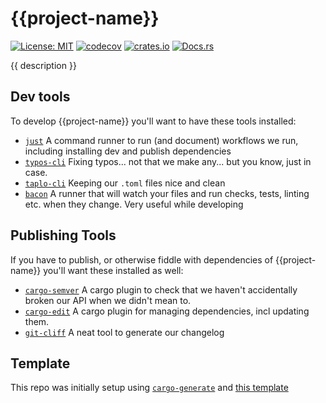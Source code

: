 # {{project-name}}

[![License: MIT](https://img.shields.io/badge/License-MIT-blue.svg)](https://opensource.org/licenses/MIT)
[![codecov](https://codecov.io/gh/{{handle}}/{{crate_name}}/branch/main/graph/badge.svg)](https://codecov.io/gh/{{handle}}/{{crate_name}})
[![crates.io](https://img.shields.io/crates/v/{{crate_name}})](https://crates.io/crates/{{crate_name}})
[![Docs.rs](https://docs.rs/{{crate_name}}/badge.svg)](https://docs.rs/{{crate_name}})


{{ description }}

## Dev tools
To develop {{project-name}} you'll want to have these tools installed:

- [`just`](https://github.com/casey/just) A command runner to run (and document) workflows we run, including installing dev and publish dependencies
- [`typos-cli`](https://github.com/crate-ci/typos) Fixing typos... not that we make any... but you know, just in case. 
- [`taplo-cli`](https://github.com/tamasfe/taplo) Keeping our `.toml` files nice and clean
- [`bacon`](https://github.com/Canop/bacon) A runner that will watch your files and run checks, tests, linting etc. when they change. Very useful while developing

##  Publishing Tools
If you have to publish, or otherwise fiddle with dependencies of {{project-name}} you'll want these installed as well:
- [`cargo-semver`](https://github.com/obi1kenobi/cargo-semver-checks) A cargo plugin to check that we haven't accidentally broken our API when we didn't mean to. 
- [`cargo-edit`](https://github.com/killercup/cargo-edit) A cargo plugin for managing dependencies, incl updating them.
- [`git-cliff`](https://github.com/orhun/git-cliff) A neat tool to generate our changelog

## Template

This repo was initially setup using [`cargo-generate`](https://github.com/cargo-generate/cargo-generate) and [this template](https://github.com/savente93/rust-template)
